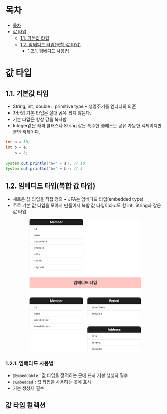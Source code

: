 # 목차
- [목차](#목차)
- [값 타입](#값-타입)
	- [1.1. 기본값 타입](#11-기본값-타입)
	- [1.2. 임베디드 타입(복합 값 타입)](#12-임베디드-타입복합-값-타입)
		- [1.2.1. 임베디드 사용법](#121-임베디드-사용법)

# 값 타입

## 1.1. 기본값 타입
- String, int, double .. primitive type
• 생명주기를 엔티티의 의존
- 자바의 기본 타입은 절대 공유 되지 않는다.
- 기본 타입은 항상 값을 복사함
-  Integer같은 래퍼 클래스나 String 같은 특수한 클래스는 공유 가능한 객체이지만 불면 객체이다.

```java
int a = 10;
int b = a;
	b = 3;

System.out.println("a=" + a); // 10
System.out.println("b=" + b); // 3

```

## 1.2. 임베디드 타입(복합 값 타입)
- 새로운 값 타입을 직접 정의 
• JPA는 임베디드 타입(embedded type)
- 주로 기본 값 타입을 모아서 만들어서 복합 값 타입이라고도 함 int, String과 같은 값 타입


<img src="assets/20220824214500.png" alt="drawing" style="width:350px; display:block; margin:auto;"/>

### 1.2.1. 임베디드 사용법
- `@Embeddable` : 값 타입을 정의하는 곳에 표시 기본 생성자 필수
- `@Embedded` : 값 타입을 사용하는 곳에 표시
- 기본 생성자 필수


## 값 타입 컬렉션